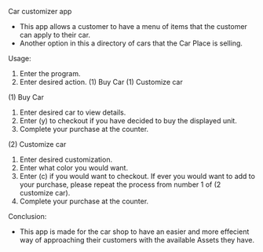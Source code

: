 Car customizer app

- This app allows a customer to have a menu of items that the customer can apply to their car.
- Another option in this a directory of cars that the Car Place is selling.

Usage:

1. Enter the program.
2. Enter desired action.
      (1) Buy Car
      (1) Customize car

  (1) Buy Car

  1. Enter desired car to view details.
  2. Enter (y) to checkout if you have decided to buy the displayed unit.
  3. Complete your purchase at the counter.
  
  (2) Customize car
  
  1. Enter desired customization.
  2. Enter what color you would want.
  2. Enter (c) if you would want to checkout.
      If ever you would want to add to your purchase, please repeat the process from number 1 of (2 customize car).
  3. Complete your purchase at the counter.

Conclusion: 

- This app is made for the car shop to have an easier and more effecient way of approaching their customers with the available
  Assets they have.
